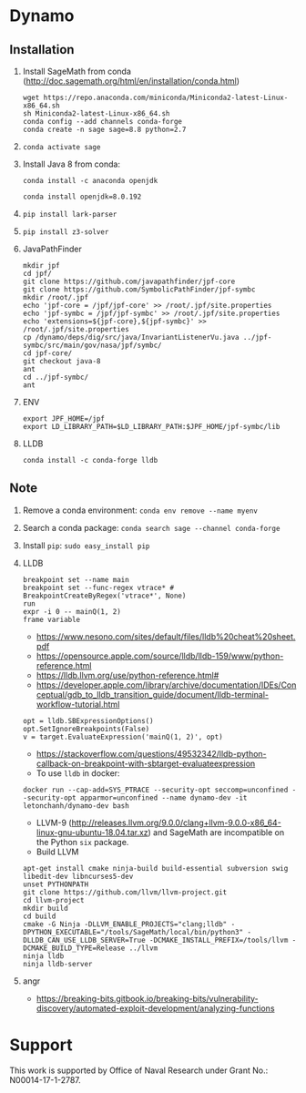 # Dynamo

## Installation

1. Install SageMath from conda (http://doc.sagemath.org/html/en/installation/conda.html)
    ```
    wget https://repo.anaconda.com/miniconda/Miniconda2-latest-Linux-x86_64.sh
    sh Miniconda2-latest-Linux-x86_64.sh
    conda config --add channels conda-forge
    conda create -n sage sage=8.8 python=2.7
    ```
1. `conda activate sage`
1. Install Java 8 from conda: 

    `conda install -c anaconda openjdk`
    
    `conda install openjdk=8.0.192`
    
1. `pip install lark-parser`
1. `pip install z3-solver`
1. JavaPathFinder
    ```
    mkdir jpf
    cd jpf/
    git clone https://github.com/javapathfinder/jpf-core
    git clone https://github.com/SymbolicPathFinder/jpf-symbc
    mkdir /root/.jpf
    echo 'jpf-core = /jpf/jpf-core' >> /root/.jpf/site.properties
    echo 'jpf-symbc = /jpf/jpf-symbc' >> /root/.jpf/site.properties
    echo 'extensions=${jpf-core},${jpf-symbc}' >> /root/.jpf/site.properties
    cp /dynamo/deps/dig/src/java/InvariantListenerVu.java ../jpf-symbc/src/main/gov/nasa/jpf/symbc/
    cd jpf-core/
    git checkout java-8
    ant
    cd ../jpf-symbc/
    ant
    ```
1. ENV
    ```
    export JPF_HOME=/jpf
    export LD_LIBRARY_PATH=$LD_LIBRARY_PATH:$JPF_HOME/jpf-symbc/lib
    ```
1. LLDB
    ```
    conda install -c conda-forge lldb
    ```

## Note

1. Remove a conda environment: `conda env remove --name myenv`
1. Search a conda package: `conda search sage --channel conda-forge`
1. Install `pip`: `sudo easy_install pip`
1. LLDB
    ```
    breakpoint set --name main
    breakpoint set --func-regex vtrace* # BreakpointCreateByRegex('vtrace*', None)
    run
    expr -i 0 -- mainQ(1, 2)
    frame variable
    ```
    - https://www.nesono.com/sites/default/files/lldb%20cheat%20sheet.pdf
    - https://opensource.apple.com/source/lldb/lldb-159/www/python-reference.html
    - https://lldb.llvm.org/use/python-reference.html#
    - https://developer.apple.com/library/archive/documentation/IDEs/Conceptual/gdb_to_lldb_transition_guide/document/lldb-terminal-workflow-tutorial.html
    
    ```
    opt = lldb.SBExpressionOptions()
    opt.SetIgnoreBreakpoints(False)
    v = target.EvaluateExpression('mainQ(1, 2)', opt)
    ```
    - https://stackoverflow.com/questions/49532342/lldb-python-callback-on-breakpoint-with-sbtarget-evaluateexpression
    - To use `lldb` in docker:
    ```
    docker run --cap-add=SYS_PTRACE --security-opt seccomp=unconfined --security-opt apparmor=unconfined --name dynamo-dev -it letonchanh/dynamo-dev bash
    ```
    - LLVM-9 (http://releases.llvm.org/9.0.0/clang+llvm-9.0.0-x86_64-linux-gnu-ubuntu-18.04.tar.xz) and SageMath are incompatible on the Python `six` package.
    - Build LLVM
    ```
    apt-get install cmake ninja-build build-essential subversion swig libedit-dev libncurses5-dev
    unset PYTHONPATH
    git clone https://github.com/llvm/llvm-project.git
    cd llvm-project
    mkdir build
    cd build
    cmake -G Ninja -DLLVM_ENABLE_PROJECTS="clang;lldb" -DPYTHON_EXECUTABLE="/tools/SageMath/local/bin/python3" -DLLDB_CAN_USE_LLDB_SERVER=True -DCMAKE_INSTALL_PREFIX=/tools/llvm -DCMAKE_BUILD_TYPE=Release ../llvm
    ninja lldb
    ninja lldb-server
    ```
1. angr
    - https://breaking-bits.gitbook.io/breaking-bits/vulnerability-discovery/automated-exploit-development/analyzing-functions

# Support

This work is supported by Office of Naval Research under Grant No.: N00014-17-1-2787.
